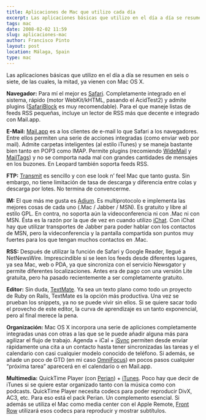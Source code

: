 ```yaml
---
title: Aplicaciones de Mac que utilizo cada día
excerpt: Las aplicaciones básicas que utilizo en el día a día se resumen en seis o siete, la mayoría incluidas con Mac OS X.
tags: mac
date: 2008-02-02 11:59
slug: aplicaciones-mac
author: Francisco Pinto
layout: post
location: Málaga, Spain
type: mac
---
```


Las aplicaciones básicas que utilizo en el día a día se resumen en seis o siete, de las cuales, la mitad, ya vienen con Mac OS X.

**Navegador:** Para mí el mejor es [Safari](http://www.apple.com/es/macosx/features/safari). Completamente integrado en el sistema, rápido (motor WebKit/kHTML, pasando el AcidTest2) y admite plugins ([SafariBlock](http://fsbsoftware.com) es muy recomendable). Para el que maneje listas de feeds RSS pequeñas, incluye un lector de RSS más que decente e integrado con Mail.app.

**E-Mail:** [Mail.app](http://www.apple.com/es/macosx/features/mail.html) es a los clientes de e-mail lo que Safari a los navegadores. Entre ellos permiten una serie de acciones integradas (como enviar web por mail). Admite carpetas inteligentes (al estilo iTunes) y se maneja bastante bien tanto en POP3 como IMAP. Permite plugins (recomiendo [WideMail](http://daneharnett.com/) y [MailTags](http://www.indev.ca/MailTags.html)) y no se comporta nada mal con grandes cantidades de mensajes en los buzones. En Leopard también soporta feeds RSS.

**FTP:** [Transmit](http://www.panic.com/transmit) es sencillo y con ese look n’ feel Mac que tanto gusta. Sin embargo, no tiene limitación de tasa de descarga y diferencia entre colas y descarga por lotes. No termina de convencerme.

**IM:** El que más me gusta es [Adium](http://www.adiumx.com). Es multiprotocolo e implementa las mejores cosas de cada uno (.Mac / Jabber / MSN). Es gratuito y libre al estilo GPL. En contra, no soporta aún la videoconferencia ni con .Mac ni con MSN. Ésta es la razón por la que de vez en cuando utilizo [iChat](http://www.apple.com/es/macosx/features/ichat.html). Con iChat hay que utilizar transportes de Jabber para poder hablar con los contactos de MSN, pero la videconferencia y la pantalla compartida son puntos muy fuertes para los que tengan muchos contactos en .Mac.

**RSS:** Después de utilizar la función de Safari y Google Reader, llegué a NetNewsWire. Imprescindible si se leen los feeds desde diferentes lugares, ya sea Mac, web o PDA, ya que sincroniza con el servicio Newsgator y permite diferentes localizaciones. Antes era de pago con una versión Lite gratuita, pero ha pasado recientemente a ser completamente gratuito.

**Editor:** Sin duda, [TextMate](http://macromates.com). Ya sea un texto plano como todo un proyecto de Ruby on Rails, TextMate es la opción más productiva.  Una vez se prueban los snippets, ya no se puede vivir sin ellos. Si se quiere sacar todo el provecho de este editor, la curva de aprendizaje es un tanto exponencial, pero al final merece la pena.

**Organización:** Mac OS X incorpora una serie de apliciones completamente integradas unas con otras a las que se le puede añadir alguna más para agilizar el flujo de trabajo. Agenda + iCal + [iSync](http://www.apple.com/isync) permiten desde enviar rápidamente una cita a un contacto hasta tener sincronizadas las tareas y el calendario con casi cualquier modelo conocido de teléfono. Si además, se añade un poco de GTD (en mi caso [OmniFocus](http://www.omnigroup.com/applications/omnifocus)) en pocos pasos cualquier “próxima tarea” aparecerá en el calendario o en Mail.app.

**Multimedia:** QuickTime Player (con [Perian](http://perian.org)) + [iTunes](http://www.apple.com/es/itunes). Poco hay que decir de iTunes si se quiere estar organizado tanto con la música como con podcasts. QuickTime Player necesita codecs para poder reproducir DivX, AC3, etc. Para eso está el pack Perian. Un complemento esencial. Si además se utiliza el Mac como media center con el Apple Remote, [Front Row](http://www.apple.com/es/imac/software/frontrow.html) utilizará esos codecs para reproducir y mostrar subtítulos.
